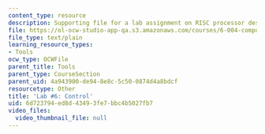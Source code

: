 ```yaml
---
content_type: resource
description: Supporting file for a lab assignment on RISC processor design.
file: https://ol-ocw-studio-app-qa.s3.amazonaws.com/courses/6-004-computation-structures-spring-2009/6d723794ed8d43493fe7bbc4b5027fb7_lab6ctl.jsim
file_type: text/plain
learning_resource_types:
- Tools
ocw_type: OCWFile
parent_title: Tools
parent_type: CourseSection
parent_uid: 4a943900-de94-8e8c-5c50-0874d4a8bdcf
resourcetype: Other
title: 'Lab #6: Control'
uid: 6d723794-ed8d-4349-3fe7-bbc4b5027fb7
video_files:
  video_thumbnail_file: null
---
```

